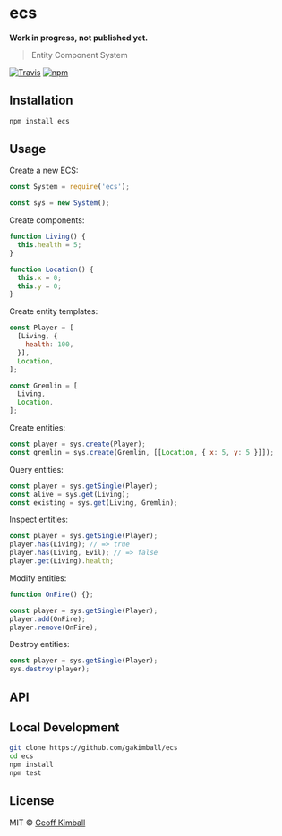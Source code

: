 # ecs

**Work in progress, not published yet.**

> Entity Component System

[![Travis](https://img.shields.io/travis/gakimball/ecs.svg?maxAge=2592000)](https://travis-ci.org/gakimball/ecs) [![npm](https://img.shields.io/npm/v/ecs.svg?maxAge=2592000)](https://www.npmjs.com/package/ecs)

## Installation

```bash
npm install ecs
```

## Usage

Create a new ECS:

```js
const System = require('ecs');

const sys = new System();
```

Create components:

```js
function Living() {
  this.health = 5;
}

function Location() {
  this.x = 0;
  this.y = 0;
}
```

Create entity templates:

```js
const Player = [
  [Living, {
    health: 100,
  }],
  Location,
];

const Gremlin = [
  Living,
  Location,
];
```

Create entities:

```js
const player = sys.create(Player);
const gremlin = sys.create(Gremlin, [[Location, { x: 5, y: 5 }]]);
```

Query entities:

```js
const player = sys.getSingle(Player);
const alive = sys.get(Living);
const existing = sys.get(Living, Gremlin);
```

Inspect entities:

```js
const player = sys.getSingle(Player);
player.has(Living); // => true
player.has(Living, Evil); // => false
player.get(Living).health;
```

Modify entities:

```js
function OnFire() {};

const player = sys.getSingle(Player);
player.add(OnFire);
player.remove(OnFire);
```

Destroy entities:

```js
const player = sys.getSingle(Player);
sys.destroy(player);
```

## API

## Local Development

```bash
git clone https://github.com/gakimball/ecs
cd ecs
npm install
npm test
```

## License

MIT &copy; [Geoff Kimball](http://geoffkimball.com)
